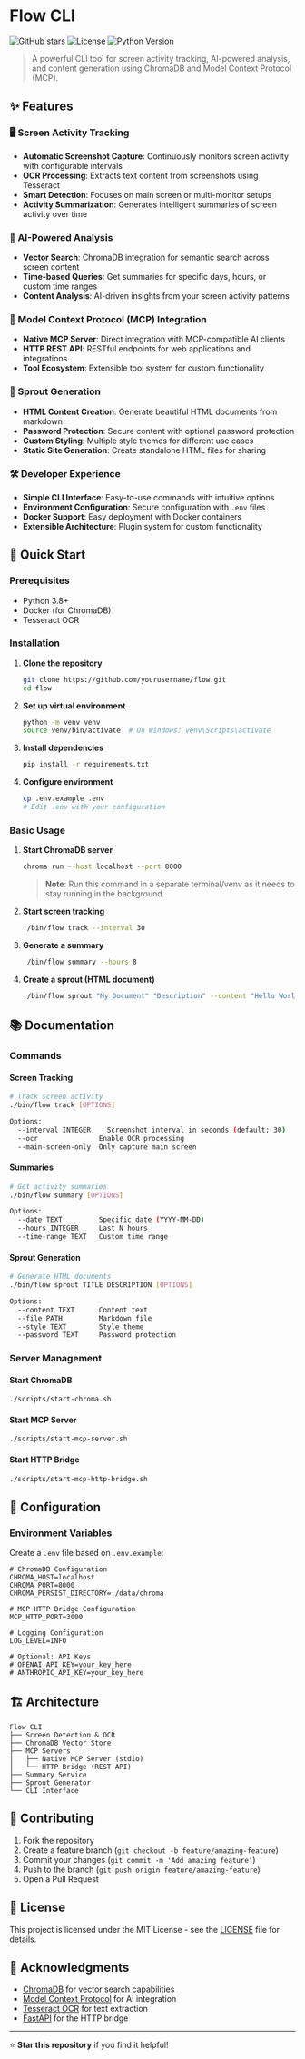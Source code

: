 # Flow CLI

[![GitHub stars](https://img.shields.io/github/stars/yourusername/flow.svg?style=social&label=Star)](https://github.com/yourusername/flow)
[![License](https://img.shields.io/badge/license-MIT-blue.svg)](LICENSE)
[![Python Version](https://img.shields.io/badge/python-3.8%2B-blue.svg)](https://python.org)

> A powerful CLI tool for screen activity tracking, AI-powered analysis, and content generation using ChromaDB and Model Context Protocol (MCP).

## ✨ Features

### 🖥️ Screen Activity Tracking
- **Automatic Screenshot Capture**: Continuously monitors screen activity with configurable intervals
- **OCR Processing**: Extracts text content from screenshots using Tesseract
- **Smart Detection**: Focuses on main screen or multi-monitor setups
- **Activity Summarization**: Generates intelligent summaries of screen activity over time

### 🧠 AI-Powered Analysis
- **Vector Search**: ChromaDB integration for semantic search across screen content
- **Time-based Queries**: Get summaries for specific days, hours, or custom time ranges
- **Content Analysis**: AI-driven insights from your screen activity patterns

### 🔌 Model Context Protocol (MCP) Integration
- **Native MCP Server**: Direct integration with MCP-compatible AI clients
- **HTTP REST API**: RESTful endpoints for web applications and integrations
- **Tool Ecosystem**: Extensible tool system for custom functionality

### 🌱 Sprout Generation
- **HTML Content Creation**: Generate beautiful HTML documents from markdown
- **Password Protection**: Secure content with optional password protection
- **Custom Styling**: Multiple style themes for different use cases
- **Static Site Generation**: Create standalone HTML files for sharing

### 🛠️ Developer Experience
- **Simple CLI Interface**: Easy-to-use commands with intuitive options
- **Environment Configuration**: Secure configuration with `.env` files
- **Docker Support**: Easy deployment with Docker containers
- **Extensible Architecture**: Plugin system for custom functionality

## 🚀 Quick Start

### Prerequisites
- Python 3.8+
- Docker (for ChromaDB)
- Tesseract OCR

### Installation

1. **Clone the repository**
   ```bash
   git clone https://github.com/yourusername/flow.git
   cd flow
   ```

2. **Set up virtual environment**
   ```bash
   python -m venv venv
   source venv/bin/activate  # On Windows: venv\Scripts\activate
   ```

3. **Install dependencies**
   ```bash
   pip install -r requirements.txt
   ```

4. **Configure environment**
   ```bash
   cp .env.example .env
   # Edit .env with your configuration
   ```

### Basic Usage

1. **Start ChromaDB server**
   ```bash
   chroma run --host localhost --port 8000
   ```
   > **Note**: Run this command in a separate terminal/venv as it needs to stay running in the background.

2. **Start screen tracking**
   ```bash
   ./bin/flow track --interval 30
   ```

3. **Generate a summary**
   ```bash
   ./bin/flow summary --hours 8
   ```

4. **Create a sprout (HTML document)**
   ```bash
   ./bin/flow sprout "My Document" "Description" --content "Hello World!"
   ```

## 📚 Documentation

### Commands

#### Screen Tracking
```bash
# Track screen activity
./bin/flow track [OPTIONS]

Options:
  --interval INTEGER    Screenshot interval in seconds (default: 30)
  --ocr               Enable OCR processing
  --main-screen-only  Only capture main screen
```

#### Summaries
```bash
# Get activity summaries
./bin/flow summary [OPTIONS]

Options:
  --date TEXT         Specific date (YYYY-MM-DD)
  --hours INTEGER     Last N hours
  --time-range TEXT   Custom time range
```

#### Sprout Generation
```bash
# Generate HTML documents
./bin/flow sprout TITLE DESCRIPTION [OPTIONS]

Options:
  --content TEXT      Content text
  --file PATH         Markdown file
  --style TEXT        Style theme
  --password TEXT     Password protection
```

### Server Management

#### Start ChromaDB
```bash
./scripts/start-chroma.sh
```

#### Start MCP Server
```bash
./scripts/start-mcp-server.sh
```

#### Start HTTP Bridge
```bash
./scripts/start-mcp-http-bridge.sh
```

## 🔧 Configuration

### Environment Variables

Create a `.env` file based on `.env.example`:

```env
# ChromaDB Configuration
CHROMA_HOST=localhost
CHROMA_PORT=8000
CHROMA_PERSIST_DIRECTORY=./data/chroma

# MCP HTTP Bridge Configuration
MCP_HTTP_PORT=3000

# Logging Configuration
LOG_LEVEL=INFO

# Optional: API Keys
# OPENAI_API_KEY=your_key_here
# ANTHROPIC_API_KEY=your_key_here
```

## 🏗️ Architecture

```
Flow CLI
├── Screen Detection & OCR
├── ChromaDB Vector Store
├── MCP Servers
│   ├── Native MCP Server (stdio)
│   └── HTTP Bridge (REST API)
├── Summary Service
├── Sprout Generator
└── CLI Interface
```

## 🤝 Contributing

1. Fork the repository
2. Create a feature branch (`git checkout -b feature/amazing-feature`)
3. Commit your changes (`git commit -m 'Add amazing feature'`)
4. Push to the branch (`git push origin feature/amazing-feature`)
5. Open a Pull Request

## 📄 License

This project is licensed under the MIT License - see the [LICENSE](LICENSE) file for details.

## 🙏 Acknowledgments

- [ChromaDB](https://www.trychroma.com/) for vector search capabilities
- [Model Context Protocol](https://modelcontextprotocol.io/) for AI integration
- [Tesseract OCR](https://github.com/tesseract-ocr/tesseract) for text extraction
- [FastAPI](https://fastapi.tiangolo.com/) for the HTTP bridge

---

⭐ **Star this repository** if you find it helpful!